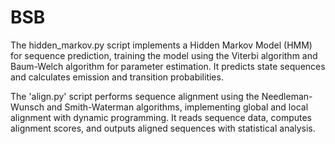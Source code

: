 # BSB

The hidden_markov.py script implements a Hidden Markov Model (HMM) for sequence prediction,
training the model using the Viterbi algorithm and Baum-Welch algorithm for parameter estimation. 
It predicts state sequences and calculates emission and transition probabilities.


The 'align.py' script performs sequence alignment using the Needleman-Wunsch and Smith-Waterman algorithms,
implementing global and local alignment with dynamic programming. It reads sequence data, computes alignment scores, 
and outputs aligned sequences with statistical analysis.
